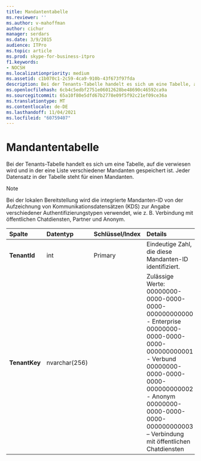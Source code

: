 ```yaml
---
title: Mandantentabelle
ms.reviewer: ''
ms.author: v-mahoffman
author: cichur
manager: serdars
ms.date: 3/9/2015
audience: ITPro
ms.topic: article
ms.prod: skype-for-business-itpro
f1.keywords:
- NOCSH
ms.localizationpriority: medium
ms.assetid: c1b070c1-2c59-4ca9-910b-43f673f97fda
description: Bei der Tenants-Tabelle handelt es sich um eine Tabelle, auf die verwiesen wird und in der eine Liste verschiedener Mandanten gespeichert ist. Jeder Datensatz in der Tabelle steht für einen Mandanten.
ms.openlocfilehash: 6cb4c5edbf2751e06012628be48690c46592ca9a
ms.sourcegitcommit: 65a10f80e5dfd67b2778e09f5f92c21ef09ce36a
ms.translationtype: MT
ms.contentlocale: de-DE
ms.lasthandoff: 11/04/2021
ms.locfileid: "60759407"
---
```

# <a name="tenants-table"></a>Mandantentabelle
 
Bei der Tenants-Tabelle handelt es sich um eine Tabelle, auf die verwiesen wird und in der eine Liste verschiedener Mandanten gespeichert ist. Jeder Datensatz in der Tabelle steht für einen Mandanten.
  
> [!NOTE]
> Bei der lokalen Bereitstellung wird die integrierte Mandanten-ID von der Aufzeichnung von Kommunikationsdatensätzen (KDS) zur Angabe verschiedener Authentifizierungstypen verwendet, wie z. B. Verbindung mit öffentlichen Chatdiensten, Partner und Anonym. 
  
|**Spalte**|**Datentyp**|**Schlüssel/Index**|**Details**|
|:-----|:-----|:-----|:-----|
|**TenantId** <br/> |int  <br/> |Primary  <br/> |Eindeutige Zahl, die diese Mandanten-ID identifiziert.  <br/> |
|**TenantKey** <br/> |nvarchar(256)  <br/> || Zulässige Werte: <br/>  00000000-0000-0000-0000-000000000000 - Enterprise <br/>  00000000-0000-0000-0000-000000000001 - Verbund <br/>  00000000-0000-0000-0000-000000000002 - Anonym <br/>  00000000-0000-0000-0000-000000000003 – Verbindung mit öffentlichen Chatdiensten <br/> |
   

